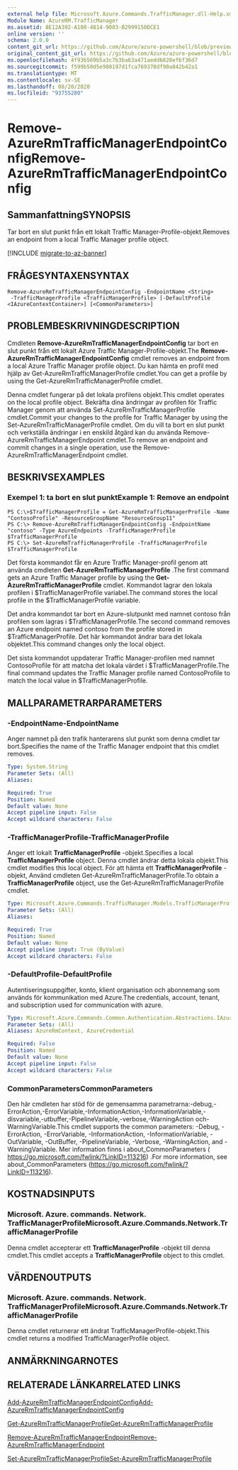 ```yaml
---
external help file: Microsoft.Azure.Commands.TrafficManager.dll-Help.xml
Module Name: AzureRM.TrafficManager
ms.assetid: 8E12A392-A100-4814-9003-B2999150DCE1
online version: ''
schema: 2.0.0
content_git_url: https://github.com/Azure/azure-powershell/blob/preview/src/ResourceManager/TrafficManager/Commands.TrafficManager2/help/Remove-AzureRmTrafficManagerEndpointConfig.md
original_content_git_url: https://github.com/Azure/azure-powershell/blob/preview/src/ResourceManager/TrafficManager/Commands.TrafficManager2/help/Remove-AzureRmTrafficManagerEndpointConfig.md
ms.openlocfilehash: 4f936569b5a3c7b3ba63a471aedd6828ef6f36d7
ms.sourcegitcommit: f599b50d5e980197d1fca769378df90a842b42a1
ms.translationtype: MT
ms.contentlocale: sv-SE
ms.lasthandoff: 08/20/2020
ms.locfileid: "93755280"
---
```

# <span data-ttu-id="aa05c-101">Remove-AzureRmTrafficManagerEndpointConfig</span><span class="sxs-lookup"><span data-stu-id="aa05c-101">Remove-AzureRmTrafficManagerEndpointConfig</span></span>

## <span data-ttu-id="aa05c-102">Sammanfattning</span><span class="sxs-lookup"><span data-stu-id="aa05c-102">SYNOPSIS</span></span>
<span data-ttu-id="aa05c-103">Tar bort en slut punkt från ett lokalt Traffic Manager-Profile-objekt.</span><span class="sxs-lookup"><span data-stu-id="aa05c-103">Removes an endpoint from a local Traffic Manager profile object.</span></span>

[!INCLUDE [migrate-to-az-banner](../../includes/migrate-to-az-banner.md)]

## <span data-ttu-id="aa05c-104">FRÅGESYNTAXEN</span><span class="sxs-lookup"><span data-stu-id="aa05c-104">SYNTAX</span></span>

```
Remove-AzureRmTrafficManagerEndpointConfig -EndpointName <String>
 -TrafficManagerProfile <TrafficManagerProfile> [-DefaultProfile <IAzureContextContainer>] [<CommonParameters>]
```

## <span data-ttu-id="aa05c-105">PROBLEMBESKRIVNING</span><span class="sxs-lookup"><span data-stu-id="aa05c-105">DESCRIPTION</span></span>
<span data-ttu-id="aa05c-106">Cmdleten **Remove-AzureRmTrafficManagerEndpointConfig** tar bort en slut punkt från ett lokalt Azure Traffic Manager-Profile-objekt.</span><span class="sxs-lookup"><span data-stu-id="aa05c-106">The **Remove-AzureRmTrafficManagerEndpointConfig** cmdlet removes an endpoint from a local Azure Traffic Manager profile object.</span></span>
<span data-ttu-id="aa05c-107">Du kan hämta en profil med hjälp av Get-AzureRmTrafficManagerProfile cmdlet.</span><span class="sxs-lookup"><span data-stu-id="aa05c-107">You can get a profile by using the Get-AzureRmTrafficManagerProfile cmdlet.</span></span>

<span data-ttu-id="aa05c-108">Denna cmdlet fungerar på det lokala profilens objekt.</span><span class="sxs-lookup"><span data-stu-id="aa05c-108">This cmdlet operates on the local profile object.</span></span>
<span data-ttu-id="aa05c-109">Bekräfta dina ändringar av profilen för Traffic Manager genom att använda Set-AzureRmTrafficManagerProfile cmdlet.</span><span class="sxs-lookup"><span data-stu-id="aa05c-109">Commit your changes to the profile for Traffic Manager by using the Set-AzureRmTrafficManagerProfile cmdlet.</span></span>
<span data-ttu-id="aa05c-110">Om du vill ta bort en slut punkt och verkställa ändringar i en enskild åtgärd kan du använda Remove-AzureRmTrafficManagerEndpoint cmdlet.</span><span class="sxs-lookup"><span data-stu-id="aa05c-110">To remove an endpoint and commit changes in a single operation, use the Remove-AzureRmTrafficManagerEndpoint cmdlet.</span></span>

## <span data-ttu-id="aa05c-111">BESKRIVS</span><span class="sxs-lookup"><span data-stu-id="aa05c-111">EXAMPLES</span></span>

### <span data-ttu-id="aa05c-112">Exempel 1: ta bort en slut punkt</span><span class="sxs-lookup"><span data-stu-id="aa05c-112">Example 1: Remove an endpoint</span></span>
```
PS C:\>$TrafficManagerProfile = Get-AzureRmTrafficManagerProfile -Name "ContosoProfile" -ResourceGroupName "ResourceGroup11"
PS C:\> Remove-AzureRmTrafficManagerEndpointConfig -EndpointName "contoso" -Type AzureEndpoints -TrafficManagerProfile $TrafficManagerProfile 
PS C:\> Set-AzureRmTrafficManagerProfile -TrafficManagerProfile $TrafficManagerProfile
```

<span data-ttu-id="aa05c-113">Det första kommandot får en Azure Traffic Manager-profil genom att använda cmdleten **Get-AzureRmTrafficManagerProfile** .</span><span class="sxs-lookup"><span data-stu-id="aa05c-113">The first command gets an Azure Traffic Manager profile by using the **Get-AzureRmTrafficManagerProfile** cmdlet.</span></span>
<span data-ttu-id="aa05c-114">Kommandot lagrar den lokala profilen i $TrafficManagerProfile variabel.</span><span class="sxs-lookup"><span data-stu-id="aa05c-114">The command stores the local profile in the $TrafficManagerProfile variable.</span></span>

<span data-ttu-id="aa05c-115">Det andra kommandot tar bort en Azure-slutpunkt med namnet contoso från profilen som lagras i $TrafficManagerProfile.</span><span class="sxs-lookup"><span data-stu-id="aa05c-115">The second command removes an Azure endpoint named contoso from the profile stored in $TrafficManagerProfile.</span></span>
<span data-ttu-id="aa05c-116">Det här kommandot ändrar bara det lokala objektet.</span><span class="sxs-lookup"><span data-stu-id="aa05c-116">This command changes only the local object.</span></span>

<span data-ttu-id="aa05c-117">Det sista kommandot uppdaterar Traffic Manager-profilen med namnet ContosoProfile för att matcha det lokala värdet i $TrafficManagerProfile.</span><span class="sxs-lookup"><span data-stu-id="aa05c-117">The final command updates the Traffic Manager profile named ContosoProfile to match the local value in $TrafficManagerProfile.</span></span>

## <span data-ttu-id="aa05c-118">MALLPARAMETRAR</span><span class="sxs-lookup"><span data-stu-id="aa05c-118">PARAMETERS</span></span>

### <span data-ttu-id="aa05c-119">-EndpointName</span><span class="sxs-lookup"><span data-stu-id="aa05c-119">-EndpointName</span></span>
<span data-ttu-id="aa05c-120">Anger namnet på den trafik hanterarens slut punkt som denna cmdlet tar bort.</span><span class="sxs-lookup"><span data-stu-id="aa05c-120">Specifies the name of the Traffic Manager endpoint that this cmdlet removes.</span></span>

```yaml
Type: System.String
Parameter Sets: (All)
Aliases: 

Required: True
Position: Named
Default value: None
Accept pipeline input: False
Accept wildcard characters: False
```

### <span data-ttu-id="aa05c-121">-TrafficManagerProfile</span><span class="sxs-lookup"><span data-stu-id="aa05c-121">-TrafficManagerProfile</span></span>
<span data-ttu-id="aa05c-122">Anger ett lokalt **TrafficManagerProfile** -objekt.</span><span class="sxs-lookup"><span data-stu-id="aa05c-122">Specifies a local **TrafficManagerProfile** object.</span></span>
<span data-ttu-id="aa05c-123">Denna cmdlet ändrar detta lokala objekt.</span><span class="sxs-lookup"><span data-stu-id="aa05c-123">This cmdlet modifies this local object.</span></span>
<span data-ttu-id="aa05c-124">För att hämta ett **TrafficManagerProfile** -objekt, Använd cmdleten Get-AzureRmTrafficManagerProfile.</span><span class="sxs-lookup"><span data-stu-id="aa05c-124">To obtain a **TrafficManagerProfile** object, use the Get-AzureRmTrafficManagerProfile cmdlet.</span></span>

```yaml
Type: Microsoft.Azure.Commands.TrafficManager.Models.TrafficManagerProfile
Parameter Sets: (All)
Aliases: 

Required: True
Position: Named
Default value: None
Accept pipeline input: True (ByValue)
Accept wildcard characters: False
```

### <span data-ttu-id="aa05c-125">-DefaultProfile</span><span class="sxs-lookup"><span data-stu-id="aa05c-125">-DefaultProfile</span></span>
<span data-ttu-id="aa05c-126">Autentiseringsuppgifter, konto, klient organisation och abonnemang som används för kommunikation med Azure.</span><span class="sxs-lookup"><span data-stu-id="aa05c-126">The credentials, account, tenant, and subscription used for communication with azure.</span></span>

```yaml
Type: Microsoft.Azure.Commands.Common.Authentication.Abstractions.IAzureContextContainer
Parameter Sets: (All)
Aliases: AzureRmContext, AzureCredential

Required: False
Position: Named
Default value: None
Accept pipeline input: False
Accept wildcard characters: False
```

### <span data-ttu-id="aa05c-127">CommonParameters</span><span class="sxs-lookup"><span data-stu-id="aa05c-127">CommonParameters</span></span>
<span data-ttu-id="aa05c-128">Den här cmdleten har stöd för de gemensamma parametrarna:-debug,-ErrorAction,-ErrorVariable,-InformationAction,-InformationVariable,-disvariable,-utbuffer,-PipelineVariable,-verbose,-WarningAction och-WarningVariable.</span><span class="sxs-lookup"><span data-stu-id="aa05c-128">This cmdlet supports the common parameters: -Debug, -ErrorAction, -ErrorVariable, -InformationAction, -InformationVariable, -OutVariable, -OutBuffer, -PipelineVariable, -Verbose, -WarningAction, and -WarningVariable.</span></span> <span data-ttu-id="aa05c-129">Mer information finns i about_CommonParameters ( https://go.microsoft.com/fwlink/?LinkID=113216) .</span><span class="sxs-lookup"><span data-stu-id="aa05c-129">For more information, see about_CommonParameters (https://go.microsoft.com/fwlink/?LinkID=113216).</span></span>

## <span data-ttu-id="aa05c-130">KOSTNADS</span><span class="sxs-lookup"><span data-stu-id="aa05c-130">INPUTS</span></span>

### <span data-ttu-id="aa05c-131">Microsoft. Azure. commands. Network. TrafficManagerProfile</span><span class="sxs-lookup"><span data-stu-id="aa05c-131">Microsoft.Azure.Commands.Network.TrafficManagerProfile</span></span>
<span data-ttu-id="aa05c-132">Denna cmdlet accepterar ett **TrafficManagerProfile** -objekt till denna cmdlet.</span><span class="sxs-lookup"><span data-stu-id="aa05c-132">This cmdlet accepts a **TrafficManagerProfile** object to this cmdlet.</span></span>

## <span data-ttu-id="aa05c-133">VÄRDEN</span><span class="sxs-lookup"><span data-stu-id="aa05c-133">OUTPUTS</span></span>

### <span data-ttu-id="aa05c-134">Microsoft. Azure. commands. Network. TrafficManagerProfile</span><span class="sxs-lookup"><span data-stu-id="aa05c-134">Microsoft.Azure.Commands.Network.TrafficManagerProfile</span></span>
<span data-ttu-id="aa05c-135">Denna cmdlet returnerar ett ändrat TrafficManagerProfile-objekt.</span><span class="sxs-lookup"><span data-stu-id="aa05c-135">This cmdlet returns a modified TrafficManagerProfile object.</span></span>

## <span data-ttu-id="aa05c-136">ANMÄRKNINGAR</span><span class="sxs-lookup"><span data-stu-id="aa05c-136">NOTES</span></span>

## <span data-ttu-id="aa05c-137">RELATERADE LÄNKAR</span><span class="sxs-lookup"><span data-stu-id="aa05c-137">RELATED LINKS</span></span>

[<span data-ttu-id="aa05c-138">Add-AzureRmTrafficManagerEndpointConfig</span><span class="sxs-lookup"><span data-stu-id="aa05c-138">Add-AzureRmTrafficManagerEndpointConfig</span></span>](./Add-AzureRmTrafficManagerEndpointConfig.md)

[<span data-ttu-id="aa05c-139">Get-AzureRmTrafficManagerProfile</span><span class="sxs-lookup"><span data-stu-id="aa05c-139">Get-AzureRmTrafficManagerProfile</span></span>](./Get-AzureRmTrafficManagerProfile.md)

[<span data-ttu-id="aa05c-140">Remove-AzureRmTrafficManagerEndpoint</span><span class="sxs-lookup"><span data-stu-id="aa05c-140">Remove-AzureRmTrafficManagerEndpoint</span></span>](./Remove-AzureRmTrafficManagerEndpoint.md)

[<span data-ttu-id="aa05c-141">Set-AzureRmTrafficManagerProfile</span><span class="sxs-lookup"><span data-stu-id="aa05c-141">Set-AzureRmTrafficManagerProfile</span></span>](./Set-AzureRmTrafficManagerProfile.md)


